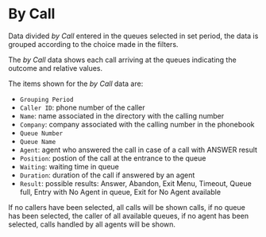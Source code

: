 # By Call

Data divided *by Call* entered in the queues selected in
set period, the data is grouped according to the choice
made in the filters.

The *by Call* data shows each call arriving at the queues
indicating the outcome and relative values.

The items shown for the *by Call* data are:

- `Grouping Period`
- `Caller ID`: phone number of the caller
- `Name`: name associated in the directory with the calling number
- `Company`: company associated with the calling number in the phonebook
- `Queue Number`
- `Queue Name`
- `Agent`: agent who answered the call in case of a call with
ANSWER result
- `Position`: postion of the call at the entrance to the queue
- `Waiting`: waiting time in queue
- `Duration`: duration of the call if answered by an agent
- `Result`: possible results: Answer, Abandon, Exit Menu,
Timeout, Queue full, Entry with No Agent in queue, Exit for
No Agent available

If no callers have been selected, all calls will be shown
calls, if no queue has been selected, the
caller of all available queues, if no agent has been
selected, calls handled by all agents will be shown.
